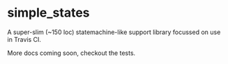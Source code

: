 # simple\_states

A super-slim (~150 loc) statemachine-like support library focussed on use in Travis CI.

More docs coming soon, checkout the tests.
